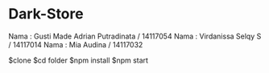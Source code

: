 # Dark-Store

Nama : Gusti Made Adrian Putradinata / 14117054
Nama : Virdanissa Selqy S / 14117014
Nama : Mia Audina / 14117032


$clone
$cd folder
$npm install
$npm start
